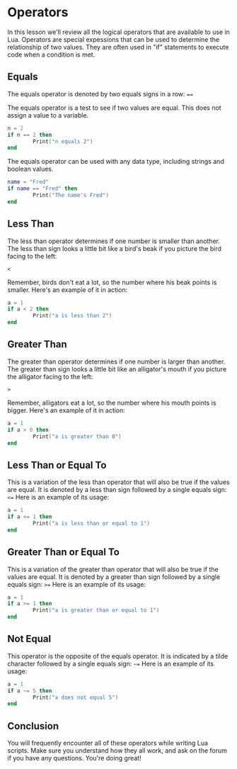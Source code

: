# Operators

In this lesson we'll review all the logical operators that are available to use in Lua.  Operators are special expessions that can be used to determine the relationship of two values.  They are often used in "if" statements to execute code when a condition is met.

## Equals

The equals operator is denoted by two equals signs in a row: `==`

The equals operator is a test to see if two values are equal.  This does not assign a value to a variable.

```lua
n = 2
if n == 2 then
        Print("n equals 2")
end
```

The equals operator can be used with any data type, including strings and boolean values.

```lua
name = "Fred"
if name == "Fred" then
        Print("The name's Fred")
end
```

## Less Than

The less than operator determines if one number is smaller than another.  The less than sign looks a little bit like a bird's beak if you picture the bird facing to the left:

`<`

Remember, birds don't eat a lot, so the number where his beak points is smaller.  Here's an example of it in action:

```lua
a = 1
if a < 2 then
        Print("a is less than 2")
end
```

## Greater Than

The greater than operator determines if one number is larger than another.  The greater than sign looks a little bit like an alligator's mouth if you picture the alligator facing to the left:

`>`

Remember, alligators eat a lot, so the number where his mouth points is bigger.  Here's an example of it in action:

```lua
a = 1
if a > 0 then
        Print("a is greater than 0")
end
```

## Less Than or Equal To

This is a variation of the less than operator that will also be true if the values are equal. It is denoted by a less than sign followed by a single equals sign:
`<=`
Here is an example of its usage:

```lua
a = 1
if a <= 1 then
        Print("a is less than or equal to 1")
end
```

## Greater Than or Equal To

This is a variation of the greater than operator that will also be true if the values are equal.   It is denoted by a greater than sign followed by a single equals sign:
`>=`
Here is an example of its usage:

```lua
a = 1
if a >= 1 then
        Print("a is greater than or equal to 1")
end
```

## Not Equal

This operator is the opposite of the equals operator.  It is indicated by a tilde character followed by a single equals sign:
`~=`
Here is an example of its usage:

```lua
a = 1
if a ~= 5 then
        Print("a does not equal 5")
end
```

## Conclusion

You will frequently encounter all of these operators while writing Lua scripts.  Make sure you understand how they all work, and ask on the forum if you have any questions.  You're doing great!

